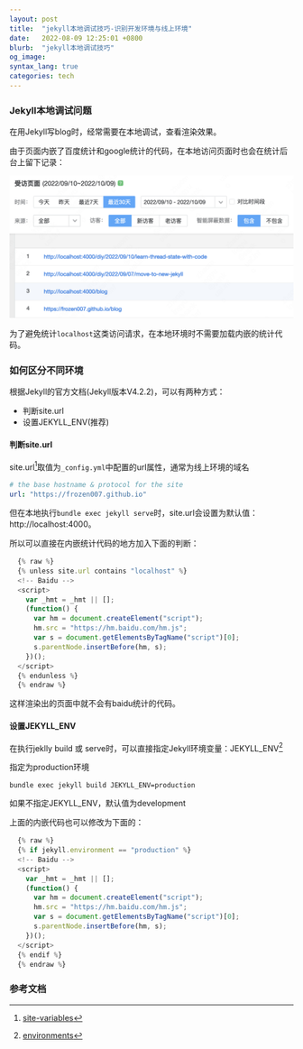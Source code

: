 ```yaml
---
layout: post
title:  "jekyll本地调试技巧-识别开发环境与线上环境"
date:   2022-08-09 12:25:01 +0800
blurb:  "jekyll本地调试技巧"
og_image:
syntax_lang: true
categories: tech
---
```


### Jekyll本地调试问题

在用Jekyll写blog时，经常需要在本地调试，查看渲染效果。

由于页面内嵌了百度统计和google统计的代码，在本地访问页面时也会在统计后台上留下记录：

![baidu-tongji](/assets/img/202208/baidu-tongji.png)

为了避免统计`localhost`这类访问请求，在本地环境时不需要加载内嵌的统计代码。


### 如何区分不同环境

根据Jekyll的官方文档(Jekyll版本V4.2.2)，可以有两种方式：
- 判断site.url
- 设置JEKYLL_ENV(推荐)

#### 判断site.url

site.url[^1]取值为`_config.yml`中配置的url属性，通常为线上环境的域名

```yaml
# the base hostname & protocol for the site
url: "https://frozen007.github.io"
```

但在本地执行`bundle exec jekyll serve`时，site.url会设置为默认值：http://localhost:4000。

所以可以直接在内嵌统计代码的地方加入下面的判断：
```javascript
  {% raw %}
  {% unless site.url contains "localhost" %}
  <!-- Baidu -->
  <script>
    var _hmt = _hmt || [];
    (function() {
      var hm = document.createElement("script");
      hm.src = "https://hm.baidu.com/hm.js";
      var s = document.getElementsByTagName("script")[0]; 
      s.parentNode.insertBefore(hm, s);
    })();
  </script>
  {% endunless %}
  {% endraw %}
```

这样渲染出的页面中就不会有baidu统计的代码。

#### 设置JEKYLL_ENV

在执行jeklly build 或 serve时，可以直接指定Jekyll环境变量：JEKYLL_ENV[^2]

指定为production环境
```shell
bundle exec jekyll build JEKYLL_ENV=production
```

如果不指定JEKYLL_ENV，默认值为development

上面的内嵌代码也可以修改为下面的：
```javascript
  {% raw %}
  {% if jekyll.environment == "production" %}
  <!-- Baidu -->
  <script>
    var _hmt = _hmt || [];
    (function() {
      var hm = document.createElement("script");
      hm.src = "https://hm.baidu.com/hm.js";
      var s = document.getElementsByTagName("script")[0]; 
      s.parentNode.insertBefore(hm, s);
    })();
  </script>
  {% endif %}
  {% endraw %}
```

### 参考文档

[^1]: [site-variables](https://jekyllrb.com/docs/variables/#site-variables)
[^2]: [environments](https://jekyllrb.com/docs/configuration/environments)

